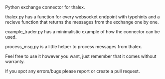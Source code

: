 Python exchange connector for thalex.

thalex.py has a function for every websocket endpoint with typehints and a recieve function that returns the messages from the exchange one by one.

example_trader.py has a minimalistic example of how the connector can be used.

process_msg,py is a little helper to process messages from thalex.

Feel free to use it however you want, just remember that it comes without warranty.

If you spot any errors/bugs please report or create a pull request.

